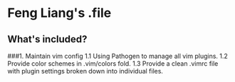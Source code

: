 Feng Liang's .file
========

What's included?
--------
###1. Maintain vim config
1\.1 Using Pathogen to manage all vim plugins.
1\.2 Provide color schemes in .vim/colors fold.
1\.3 Provide a clean \.vimrc file with plugin settings broken down into individual files.
